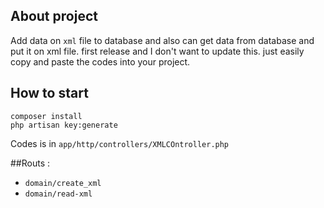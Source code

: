 ## About project

Add data on `xml` file to database and also can get data from database and put it on xml file.
first release and I don't want to update this.
just easily copy and paste the codes into your project.

## How to start
``` composer install ``` 
\
``` php artisan key:generate ```

Codes is in `app/http/controllers/XMLCOntroller.php`

##Routs :
- `domain/create_xml` 
- `domain/read-xml`
